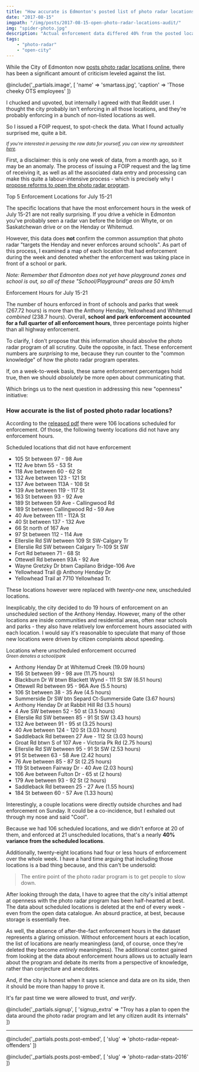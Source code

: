 ```yaml
---
title: "How accurate is Edmonton's posted list of photo radar locations?"
date: "2017-08-15"
imgpath: "/img/posts/2017-08-15-open-photo-radar-locations-audit/"
img: "spider-photo.jpg"
description: "Actual enforcement data differed 40% from the posted locations, and 26% of locations had 4 or less hours of enforcement"
tags: 
    - "photo-radar"
    - "open-city"
---
```


While the City of Edmonton now [posts photo radar locations online](http://www.cbc.ca/news/canada/edmonton/edmonton-photo-radar-location-published-council-1.4199979),
there has been a significant amount of criticism leveled against the list.

@include('_partials.image', [ 'name' => 'smartass.jpg', 'caption' => 'Those cheeky OTS employees' ])

I chucked and upvoted, but internally I agreed with that Reddit user. I thought the city probably isn't enforcing in all those locations, and they're
probably enforcing in a bunch of non-listed locations as well.

So I issued a FOIP request, to spot-check the data. What I found actually surprised me, quite a bit.

<em>
    <small>
        If you're interested in perusing the raw data for yourself, you can view my spreadsheet <a href="https://docs.google.com/spreadsheets/d/1GFTr1sKWCj4z2SFyZQ1HgQy2VZ2HJL-tznBDjAlTiJQ/edit?usp=sharing">here</a>.
    </small>
</em>

First, a disclaimer: this is only one week of data, from a month ago, so it may be an anomaly. The process of issuing a FOIP
request and the lag time of receiving it, as well as all the associated data entry and processing can make this quite a labour-intensive
process - which is precisely why I [propose reforms to open the photo radar program](/photo-radar-reform).

<div class="center">
    <div class="card grey lighten-5 auto-margins" style="max-width: 45rem;">
        <div class="card-content">
        <span class="card-title center">Top 5 Enforcement Locations for July 15-21</span>
        <canvas id="enforcement-toplocations"></canvas>
        </div>
    </div>
</div>

The specific locations that have the most enforcement hours in the week of July 15-21 are not really surprising. If you
drive a vehicle in Edmonton you've probably seen a radar van before the bridge on Whyte, or on Saskatchewan drive or on the
Henday or Whitemud.

However, this data does **not** confirm the common assumption that photo radar "targets the Henday and never enforces around schools".
As part of this process, I examined a map of each location that had enforcement during the week and denoted whether the enforcement
was taking place in front of a school or park.

*Note: Remember that Edmonton does not yet have playground zones and school is out, so all of these "School/Playground" areas are 50 km/h*

<div class="center">
    <div class="card grey lighten-5 auto-margins" style="max-width: 45rem;">
        <div class="card-content">
        <span class="card-title center">Enforcement Hours for July 15-21</span>
        <canvas id="enforcement-share"></canvas>
        </div>
    </div>
</div>

The number of hours enforced in front of schools and parks that week (267.72 hours) is more than the Anthony Henday, Yellowhead
and Whitemud *combined* (238.7 hours). Overall, **school and park enforcement accounted for a full quarter of all enforcement hours**,
three percentage points higher than all highway enforcement.

To clarify, I don't propose that this information should absolve the photo radar program of all scrutiny. Quite the opposite, in fact.
These enforcement numbers are *surprising* to me, because they run counter to the "common knowledge" of how the photo radar program
operates.

If, on a week-to-week basis, these same enforcement percentages hold true, then we should *absolutely* be more open about communicating that.

Which brings us to the next question in addressing this new "openness" initiative:

### How accurate is the list of posted photo radar locations?

According to the [released pdf](/pdf/2017-08-15-open-photo-radar-locations-audit/Enforcement.List.0715.pdf) there were 106 locations scheduled for enforcement. Of those, the following
twenty locations did not have any enforcement hours.

<div class="center">
    <div class="card grey lighten-5 auto-margins" style="max-width: 45rem;">
        <div class="card-content red lighten-2">
            <span class="card-title center">Scheduled locations that did not have enforcement</span>
        </div>
        <div class="card-content left-align">
            <ul>
                <li>105 St between 97 - 98 Ave</li>
                <li>112 Ave btwn 55 - 53 St</li>
                <li>118 Ave between 60 - 62 St</li>
                <li>132 Ave between 123 - 121 St</li>
                <li>137 Ave between 113A - 108 St</li>
                <li>139 Ave between 119 - 117 St</li>
                <li>163 St between 93 - 92 Ave</li>
                <li>189 St between 59 Ave - Callingwood Rd</li>
                <li>189 St between Callingwood Rd - 59 Ave</li>
                <li>40 Ave between 111 - 112A St</li>
                <li>40 St between 137 - 132 Ave</li>
                <li>66 St north of 167 Ave</li>
                <li>97 St between 112 - 114 Ave</li>
                <li>Ellerslie Rd SW between 109 St SW-Calgary Tr</li>
                <li>Ellerslie Rd SW between Calgary Tr-109 St SW</li>
                <li>Fort Rd between 71 - 68 St</li>
                <li>Ottewell Rd between 93A - 92 Ave</li>
                <li>Wayne Gretzky Dr btwn Capilano Bridge-106 Ave</li>
                <li>Yellowhead Trail @ Anthony Henday Dr</li>
                <li>Yellowhead Trail at 7710 Yellowhead Tr.</li>
            </ul>
        </div>
    </div>
</div>

These locations however were replaced with *twenty-one* new, unscheduled locations.

Inexplicably, the city decided to do 19 hours of enforcement on an unscheduled section of the Anthony Henday. However, many
of the other locations are inside communities and residential areas, often near schools and parks - they also have relatively
low enforcement hours associated with each location. I would say it's reasonable to speculate that many of those new locations
were driven by citizen complaints about speeding.

<div class="center">
    <div class="card grey lighten-5 auto-margins" style="max-width: 45rem;">
        <div class="card-content red lighten-2">
            <span class="card-title center">Locations where unscheduled enforcement occurred</span>
        </div>
        <div class="card-content left-align">
            <small><em><span class="green">Green</span> denotes a school/park</em></small>
            <ul>
                <li>Anthony Henday Dr at Whitemud Creek (19.09 hours)</li>
                <li>156 St between 99 - 98 ave (11.75 hours)</li>
                <li>Blackburn Dr W btwn Blackett Wynd - 111 St SW (6.51 hours)</li>
                <li class="green">Ottewell Rd between 95 - 96A Ave (5.5 hours)</li>                                             
                <li class="green">106 St between 38 - 35 Ave (4.5 hours)</li>
                <li>Summerside Dr SW btn Separd Ct-Summerside Gate (3.67 hours)</li>
                <li>Anthony Henday Dr at Rabbit Hill Rd (3.5 hours)</li>
                <li>4 Ave SW between 52 - 50 st (3.5 hours)</li>
                <li>Ellerslie Rd SW between 85 - 91 St SW (3.43 hours)</li>
                <li class="green">132 Ave between 91 - 95 st (3.25 hours)</li>
                <li class="green">40 Ave between 124 - 120 St (3.03 hours)</li>
                <li class="green">Saddleback Rd between 27 Ave - 112 St (3.03 hours)</li>
                <li>Groat Rd btwn S of 107 Ave - Victoria Pk Rd (2.75 hours)</li>
                <li>Ellerslie Rd SW between 95 - 91 St SW (2.53 hours)</li>
                <li>91 St between 63 - 58 Ave (2.42 hours)</li>
                <li>76 Ave between 85 - 87 St (2.25 hours)</li>
                <li class="green">119 St between Fairway Dr - 40 Ave (2.03 hours)</li>
                <li class="green">106 Ave between Fulton Dr - 65 st (2 hours)</li>
                <li class="green">179 Ave between 93 - 92 St (2 hours)</li>
                <li class="green">Saddleback Rd between 25 - 27 Ave (1.55 hours)</li>
                <li>184 St between 60 - 57 Ave (1.33 hours)</li>
            </ul>
        </div>
    </div>
</div>

Interestingly, a couple locations were directly outside churches and had enforcement on Sunday. It could be a co-incidence,
but I exhaled out through my nose and said "Cool".

Because we had 106 scheduled locations, and we didn't enforce at 20 of them, and enforced at 21 unscheduled locations,
that's a nearly **40% variance from the scheduled locations**. 

Additionally, twenty-eight locations had four or less hours of enforcement over the whole week. I have a hard time arguing
that including those locations is a bad thing because, and this can't be undersold:

> The entire point of the photo radar program is to get people to slow down.

After looking through the data, I have to agree that the city's initial attempt at openness with the photo radar program
has been half-hearted at best. The data about scheduled locations is deleted at the end of every week - even from the open
data catalogue. An absurd practice, at best, because storage is essentially free.

As well, the absence of after-the-fact enforcement hours in the dataset represents a glaring omission. Without enforcement
hours at each location, the list of locations are nearly meaningless (and, of course, once they're deleted they become *entirely* meaningless).
The additional context gained from looking at the data about enforcement hours allows us to actually learn about the program
and debate its merits from a perspective of knowledge, rather than conjecture and anecdotes.

And, if the city is honest when it says science and data are on its side, then it should be more than happy to prove it.

It's far past time we were allowed to trust, *and verify*.

@include('_partials.signup', [ 'signup_extra' => "Troy has a plan to open the data around the photo radar program and let any citizen audit its internals" ])

<hr />

@include('_partials.posts.post-embed', [ 'slug' => 'photo-radar-repeat-offenders' ])

@include('_partials.posts.post-embed', [ 'slug' => 'photo-radar-stats-2016' ])

<script>

var enforcement_toplocations = document.getElementById('enforcement-toplocations').getContext('2d');
var horiz_bar = new Chart(enforcement_toplocations, {

    type: 'horizontalBar',

    // The data for our dataset
    data: {
        labels: [
            "Stony Plain Rd btwn 178 & 182 St", 
            "Whitemud Dr btwn 91 & 99 St", 
            "Whyte Ave between 91 & 95A St", 
            "Sask Dr btwn 87 & University Ave", 
            "Anthony Henday Dr @ Yellowhead Tr"
        ],
        datasets: [{
            data: [53.26, 36.08, 31.67, 28.56, 27.38 ],
            backgroundColor: [
                'rgb(173, 22, 5)',
                'rgb(54, 162, 235)',
                'rgb(216, 200, 17)',
                'rgb(99, 7, 186)',
                'rgb(178, 126, 14)',
            ]
        }],
    },

    // Configuration options go here
    options: {
        legend: { display: false },
        scales: {
            xAxes: [{
                display: true,
                ticks: {
                    beginAtZero: true,
                    min: 0
                }
            }]
        }
    }
});

var enforcement_share = document.getElementById('enforcement-share').getContext('2d');
var pie = new Chart(enforcement_share, {

    type: 'pie',

    // The data for our dataset
    data: {
        labels: ["Anthony Henday", "Whitemud", "Yellowhead", "Whyte Ave", "Stony Plain Road", "Schools/Parks"],
        datasets: [{
                data: [115.72, 65.84, 57.14, 63.07, 60.34, 267.72],
                backgroundColor: [
                            'rgb(173, 22, 5)',
                            'rgb(54, 162, 235)',
                            'rgb(216, 200, 17)',
                            'rgb(99, 7, 186)',
                            'rgb(178, 126, 14)',
                            'rgb(6, 104, 16)'
                        ]
            }],
    },

    // Configuration options go here
    options: {
    }
});
</script>

